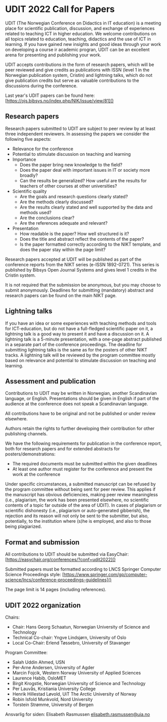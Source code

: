 # UDIT 2022 Call for Papers

UDIT (The Norwegian Conference on Didactics in IT education) is a 
meeting place for scientific publication, discussion, and exchange of 
experiences related to teaching ICT in higher education. We welcome 
contributions on all topics related to education, teaching, didactics 
and the use of ICT in learning. If you have gained new insights and 
good ideas through your work on developing a course ir academic 
progran, UDIT can be an excellent arena for presenting and publishing 
your work.

UDIT accepts contributions in the form of research papers, which will 
be peer reviewed and give credits as publications with ISSN (level 1 in 
the Norwegian publication system, Cristin) and lightning talks, which 
do not give publication credits but serve as valuable contributions to 
the discussions during the conference. 

Last year's UDIT papers can be found here:
[https://ojs.bibsys.no/index.php/NIK/issue/view/81]()

## Research papers

Research papers submitted to UDIT are subject to peer review by at least three independent reviewers. In assessing the papers we consider the following five aspects:

+ Relevance for the conference
+ Potential to stimulate discussion on teaching and learning
+ Importance
    - Does the paper bring new knowledge to the field?
    - Does the paper deal with important issues in IT or society more broadly?
    - Can the results be generalized? How useful are the results for teachers of other courses at other universities?
+ Scientific quality
    - Are the goals and research questions clearly stated?
    - Are the methods clearly discussed?
    - Are the results clearly stated and well supported by the data and methods used?
    - Are the conclusions clear?
    - Are the references adequate and relevant?
+ Presentation
    - How readable is the paper? How well structured is it?
    - Does the title and abstract reflect the contents of the paper?
    - Is the paper formatted correctly according to the NIKT template, and does the paper stay within the page limit?

Research papers accepted at UDIT will be published as part of the 
conference reports from the NIKT series (e-ISSN 1892-0721). This series 
is published by Bibsys Open Journal Systems and gives level 1 credits 
in the Cristin system.

It is not required that the submission be anonymous, but you may choose 
to submit anonymously. Deadlines for submitting (mandatory) abstract 
and research papers can be found on the main NIKT page.

## Lightning talks

If you have an idea or some experiences with teaching methods and tools 
for ICT-education, but do not have a full-fledged scientific paper on 
it, a lightning talk is a good way to present it and have a discussion 
on it. A lightning talk is a 5-minute presentation, with a one-page 
abstract published in a separate part of the conference proceedings. 
The deadline for submitting lightning talks is the same as for the 
posters of other NIKT tracks. A lightning talk will be reviewed by the 
program committee mostly based on relevance and potential to stimulate 
discussion on teaching and learning.

## Assessment and publication

Contributions to UDIT may be written in Norwegian, another Scandinavian 
language, or English. Presentations should be given in English if part 
of the audience at the conference does not speak a Scandinavian 
language.

All contributions have to be original and not be published or under 
review elsewhere.

Authors retain the rights to further developing their contribution for 
other publishing channels.

We have the following requirements for publication in the conference 
report, both for research papers and for extended abstracts for 
posters/demonstrations:

+ The required documents must be submitted within the given deadlines
+ At least one author must register for the conference and present the work at the conference

Under specific circumstances, a submitted manuscript can be refused by 
the program committee without being sent for peer review. This applies 
if the manuscript has obvious deficiencies, making peer review 
meaningless (i.e., plagiarism, the work has been presented elsewhere, 
no scientific contents of a topic far outside of the area of UDIT). In 
cases of plagiarism or scientific dishonesty (i.e., plagiarism or 
auto-generated gibberish), the rejection and its reason will not only 
be sent to the submitter, but also, potentially, to the institution 
where (s)he is employed, and also to those being plagiarized.

## Format and submission

All contributions to UDIT should be submitted via EasyChair: 
[https://easychair.org/conferences/?conf=udit2022]()

Submitted papers must be formatted according to LNCS Springer Computer Science Proceedings style:
[https://www.springer.com/gp/computer-science/lncs/conference-proceedings-guidelines]()

The page limit is 14 pages (including references).

## UDIT 2022 organization

Chairs:
+ Chair: Hans Georg Schaatun, Norwegian University of Science and Technology
+ Technical Co-chair: Yngve Lindsjørn, University of Oslo
+ Local Co-Chair: Erlend Tøssebro, University of Stavanger

Program Committee:
+ Salah Uddin Ahmed, USN
+ Per-Arne Andersen, University of Agder
+ Marcin Fojcik, Western Norway University of Applied Sciences
+ Laurence Habib, OsloMET
+ Birgit Krogstie, Norwegian University of Science and Technology
+ Per Lauvås, Kristiania University College
+ Henrik Hillestad Løvold, UiT The Arctic University of Norway
+ Robin Isfold Munkvold, Nord University
+ Torstein Strømme, University of Bergen

Ansvarlig for siden: Elisabeth Rasmussen <elisabeth.rasmussen@uia.no>
